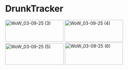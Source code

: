 # DrunkTracker

<img width="186" height="70" alt="WoW_03-09-25 (3)" src="https://github.com/user-attachments/assets/e2a7c7ca-2eff-4987-8c9f-0d4c9bd44374" />

<img width="187" height="70" alt="WoW_03-09-25 (4)" src="https://github.com/user-attachments/assets/4e47ae0b-c364-495d-816b-7c9a57757ecc" />

<img width="187" height="69" alt="WoW_03-09-25 (5)" src="https://github.com/user-attachments/assets/3bd7f128-8710-4068-9979-687f41670636" />

<img width="185" height="71" alt="WoW_03-09-25 (6)" src="https://github.com/user-attachments/assets/15f8eb98-409f-4f00-9ced-db67ba183ea0" />
